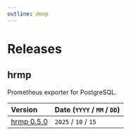 ```yaml
---
outline: deep
---
```


# Releases

## hrmp

Prometheus exporter for PostgreSQL.

|Version|Date (`YYYY` / `MM` / `DD`) |
|:---|:---|
|[hrmp 0.5.0](./releases/hrmp_0_5_0.md)|`2025` / `10` / `15`|
